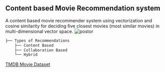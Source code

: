 ## Content based Movie Recommendation system
A content based movie recommender system using vectorization and cosine similarity for deciding five closest movies (most similar movies) in multi-dimensional vector space.
![postor](https://github.com/Abhishek-k-git/content-based-movie-recommendation-system/blob/main/postor.png)

```bash
├── Types of Recommendations
    ├── Content Based
    ├── Collaboration Based
    └── Hybrid
```

[TMDB Movie Dataset](https://www.kaggle.com/datasets/tmdb/tmdb-movie-metadata?select=tmdb_5000_movies.csv)